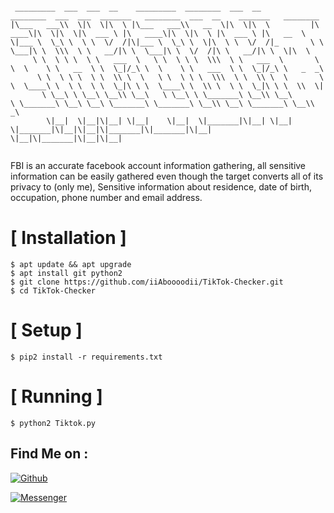 

```         
                                                               
 _________  ___  ___  __    _________  ________  ___  __            ________  ___  ___  _______   ________  ___  __    _______   ________     
|\___   ___\\  \|\  \|\  \ |\___   ___\\   __  \|\  \|\  \         |\   ____\|\  \|\  \|\  ___ \ |\   ____\|\  \|\  \ |\  ___ \ |\   __  \    
\|___ \  \_\ \  \ \  \/  /|\|___ \  \_\ \  \|\  \ \  \/  /|_       \ \  \___|\ \  \\\  \ \   __/|\ \  \___|\ \  \/  /|\ \   __/|\ \  \|\  \   
     \ \  \ \ \  \ \   ___  \   \ \  \ \ \  \\\  \ \   ___  \       \ \  \    \ \   __  \ \  \_|/_\ \  \    \ \   ___  \ \  \_|/_\ \   _  _\  
      \ \  \ \ \  \ \  \\ \  \   \ \  \ \ \  \\\  \ \  \\ \  \       \ \  \____\ \  \ \  \ \  \_|\ \ \  \____\ \  \\ \  \ \  \_|\ \ \  \\  \| 
       \ \__\ \ \__\ \__\\ \__\   \ \__\ \ \_______\ \__\\ \__\       \ \_______\ \__\ \__\ \_______\ \_______\ \__\\ \__\ \_______\ \__\\ _\ 
        \|__|  \|__|\|__| \|__|    \|__|  \|_______|\|__| \|__|        \|_______|\|__|\|__|\|_______|\|_______|\|__| \|__|\|_______|\|__|\|__|
                                                                                                                                              
```
FBI is an accurate facebook account information gathering, all sensitive information can be easily gathered even though the target converts all of its privacy to (only me), Sensitive information about residence, date of birth, occupation, phone number and email address.



# [ Installation ]
```
$ apt update && apt upgrade
$ apt install git python2
$ git clone https://github.com/iiAboooodii/TikTok-Checker.git
$ cd TikTok-Checker
```

# [ Setup ]
```
$ pip2 install -r requirements.txt
```
# [ Running ]
```
$ python2 Tiktok.py
```


## Find Me on :

[![Github](https://img.shields.io/badge/Github-0Riddle0-green?style=for-the-badge&logo=github)](https://github.com/iiAboooodii)

[![Messenger](https://img.shields.io/badge/Chat-Messenger-blue?style=for-the-badge&logo=messenger)](https://m.me/xiAbooD)



